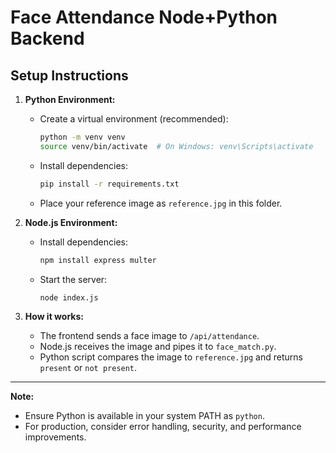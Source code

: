 # Face Attendance Node+Python Backend

## Setup Instructions

1. **Python Environment:**
   - Create a virtual environment (recommended):
     ```sh
     python -m venv venv
     source venv/bin/activate  # On Windows: venv\Scripts\activate
     ```
   - Install dependencies:
     ```sh
     pip install -r requirements.txt
     ```
   - Place your reference image as `reference.jpg` in this folder.

2. **Node.js Environment:**
   - Install dependencies:
     ```sh
     npm install express multer
     ```
   - Start the server:
     ```sh
     node index.js
     ```

3. **How it works:**
   - The frontend sends a face image to `/api/attendance`.
   - Node.js receives the image and pipes it to `face_match.py`.
   - Python script compares the image to `reference.jpg` and returns `present` or `not present`.

---

**Note:**
- Ensure Python is available in your system PATH as `python`.
- For production, consider error handling, security, and performance improvements.
